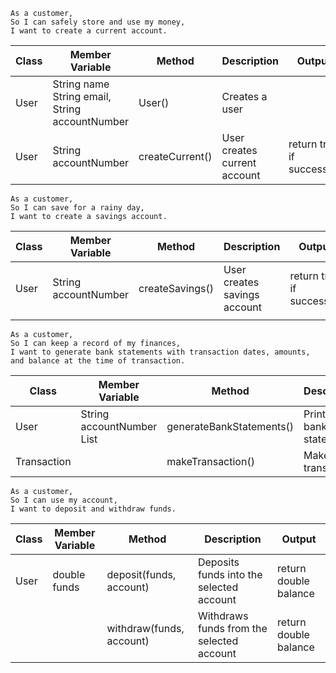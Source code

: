 ```
As a customer,
So I can safely store and use my money,
I want to create a current account.
```

| Class | Member Variable                                    | Method          | Description                  | Output                    |
|-------|----------------------------------------------------|-----------------|------------------------------|---------------------------|
| User  | String name<br/>String email, String accountNumber | User()          | Creates a user               |                           |
| User  | String accountNumber                               | createCurrent() | User creates current account | return true if successful |

```
As a customer,
So I can save for a rainy day,
I want to create a savings account.
```
| Class | Member Variable      | Method            | Description                  | Output                    |
|-------|----------------------|-------------------|------------------------------|---------------------------|
| User  | String accountNumber | createSavings()   | User creates savings account | return true if successful |
|       |                      |                   |                              |                           |

```
As a customer,
So I can keep a record of my finances,
I want to generate bank statements with transaction dates, amounts, and balance at the time of transaction.
```
| Class       | Member Variable                             | Method                   | Description                | Output         |
|-------------|---------------------------------------------|--------------------------|----------------------------|----------------|
| User        | String accountNumber<br/> List<Transaction> | generateBankStatements() | Prints out bank statements | return String  |
| Transaction |                                             | makeTransaction()        | Makes a transaction        | return balance |

```
As a customer,
So I can use my account,
I want to deposit and withdraw funds.
```

| Class | Member Variable | Method                   | Description                               | Output                |
|-------|-----------------|--------------------------|-------------------------------------------|-----------------------|
| User  | double funds    | deposit(funds, account)  | Deposits funds into the selected account  | return double balance |
|       |                 | withdraw(funds, account) | Withdraws funds from the selected account | return double balance |



